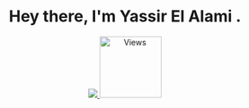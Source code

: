 ###
<h1 align="center">Hey there, I'm Yassir El Alami .</h1>
<div align="center">
 <a href='href="https://linkedin.com/in/yassir-elalami" target="_blank"'>
  <img src='https://img.shields.io/badge/Yassir_Elalami-0077B5?style=for-the-badge&logo=linkedin&logoColor=white'/>
 </a>
 <img src="https://komarev.com/ghpvc/?username=yassiralamidev&label=Profile%20views&color=0e75b6&style=plastic" alt="Views" width="110px" /> 
</div>

<!--<br>


### Get in touch ⚡
- 📧 co.yacouri@gmail.com
- 🦉 Sometimes i post news on my Twitter account [@ZYacouri](https://twitter.com/ZYacouri).
- 📝 I write Articles and Stories about my routine, coding, design etc ...[Yacouri's blog](https://yacouri.com/)
- 🌐 If you want to know more about me here is [My Website](https://yacouri.com)

* 📫 : yassiralamidev@gmail.com
* Where you can find me 👀 :
  * Linkedin: [Yassir EL ALAMI](https://www.linkedin.com/in/yassir-elalami/)
  * Twitter: [@yassiralamidev](https://twitter.com/yassiralamidev)

    
-->
